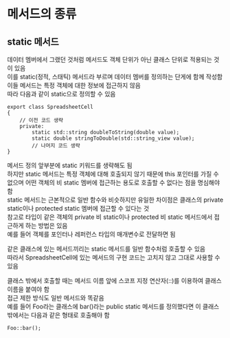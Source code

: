 # 메서드의 종류

## static 메서드

데이터 멤버에서 그랬던 것처럼 메서드도 객체 단위가 아닌 클래스 단위로 적용되는 것이 있음    
이를 static(정적, 스태틱) 메서드라 부르며 데이터 멤버를 정의하는 단게에 함께 작성함     
이들 메서드는 특정 객체에 대한 정보에 접근하지 않음     
따라 다음과 같이 static으로 정의할 수 있음  

    export class SpreadsheetCell
    {
        // 이전 코드 생략
        private:
            static std::string doubleToString(double value);
            static double stringToDouble(std::string_view value);
            // 나머지 코드 생략
    }

메서드 정의 앞부분에 static 키워드를 생략해도 됨    
하지만 static 메서드는 특정 객체에 대해 호출되지 않기 때문에 this 포인터를 가질 수 없으며 어떤 객체의 비 static 멤버에 접근하는 용도로 호출할 수 없다는 점을 명심해야 함    
static 메서드는 근본적으로 일반 함수와 비슷하지만 유일한 차이점은 클래스의 private static이나 protected static 멤버에 접근할 수 있다는 것   
참고로 타입이 같은 객체의 private 비 static이나 protected 비 static 메서드에서 접근하게 하는 방법은 있음    
예를 들어 객체를 포인터나 레퍼런스 타입의 매개변수로 전달하면 됨    

같은 클래스에 있는 메서드끼리는 static 메서드를 일반 함수처럼 호출할 수 있음    
따라서 SpreadsheetCell에 있는 메서드의 구현 코드는 고치지 않고 그대로 사용할 수 있음    

클래스 밖에서 호출할 때는 메서드 이름 앞에 스코프 지정 연산자(::)를 이용하여 클래스 이름을 붙여야 함    
접근 제한 방식도 일반 메서드와 똑같음   
예를 들어 Foo라는 클래스에 bar()라는 public static 메서드를 정의했다면 이 클래스 밖에서는 다음과 같은 형태로 호출해야 함    

    Foo::bar();